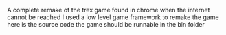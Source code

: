 A complete remake of the trex game found in chrome when the internet cannot be reached
I used a low level game framework to remake the game
here is the source code
the game should be runnable in the bin folder
